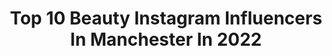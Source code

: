 ---
title: Top 10 Beauty Instagram Influencers In Manchester In 2022
description: >-
  Find top beauty Instagram influencers in Manchester in 2022. Most popular hashtags: #beauty #manchester #makeup #makeupartist.
platform: Instagram
hits: 91
text_top: Analyze the best Instagram influencers on inBeat.
text_bottom: Our search engine has 91 Instagram influencers like this in Manchester, United Kingdom for you to pitch.
profiles:
  - username: "ghazalbee"
    fullname: >-
      Ghazal غزل | Mama | Modesty
    bio: >-
      Just sharing my best finds ✨ Family | Modest style | Beauty 📍Manchester, U.K. سوريا 🖤
    location: "United Kingdom"
    followers: 12015
    engagement: 727
    commentsToLikes: 0.144036
    id: ck8td1hom1go10j78hkz1ximc
    verified: false
    hashtags: "#manchesterblogger, #modestwear, #modernhijab, #manchestermums"
  - username: "fatimah_vadia"
    fullname: >-
      Fatimah Vadia Pro Mua
    bio: >-
      B R I D A L Hair & Makeup Artist Manchester. Beauty columnist @asianlifemag 📧 Email only info@fatimahvadia.com Welcome to my creative world 💋
    location: "United Kingdom"
    followers: 28708
    engagement: 243
    commentsToLikes: 0.100534
    id: ck5zz4h6eb24k0i143wlzt86b
    verified: false
    hashtags: "#feedme, #food, #timetoeat, #myfood"
  - username: "styledbyrosiep"
    fullname: >-
      Rosie P
    bio: >-
      -A safe space 💕 -Preston -Collaborations DM or email
    location: "United Kingdom"
    followers: 115180
    engagement: 124
    commentsToLikes: 0.101744
    id: ck0w1v1t0l9up0i190z44m5vu
    verified: false
    hashtags: "#fashionnova, #midisizeblogger, #manchester, #beauty"
  - username: "martsferenc"
    fullname: >-
      𝙈𝘼𝙍𝙏𝘼 𝙁𝙀𝙍𝙀𝙉𝘾 | 𝘗𝘏𝘖𝘛𝘖𝘎𝘙𝘈𝘗𝘏𝘌𝘙
    bio: >-
      𝘔𝘊𝘙 • 𝘓𝘋𝘕 Owner of @thesolisstudio 𝙨𝙝𝙤𝙩𝙗𝙮𝙢𝙖𝙧𝙩𝙨@𝙜𝙢𝙖𝙞𝙡.𝙘𝙤𝙢
    location: "United Kingdom"
    followers: 2915
    engagement: 698
    commentsToLikes: 0.076712
    id: ck5hod9mnpczf0i11ct3uucih
    verified: false
    hashtags: "#manchestercommercialphotographer, #londonmodel, #londonbeautyphotographer, #manchesterphotographer"
  - username: "sangeeth__cr"
    fullname: >-
      ronosan7
    bio: >-
      ʏᴏᴜʀ ʟᴏᴠᴇ ᴍᴀᴋᴇs ᴍᴇ sᴛʀᴏɴɢ ʏᴏᴜʀ ʜᴀᴛᴇ ᴍᴀᴋᴇs ᴍᴇ ᴜɴsᴛᴏᴘᴘᴀʙʟᴇ
    location: "United Kingdom"
    followers: 3876
    engagement: 4081
    commentsToLikes: 0.026021
    id: ck9hce4okkybl0j786g7y3yge
    verified: false
    hashtags: "#neymar, #serialkillers, #halamadrid, #pic"
  - username: "atiekomerc"
    fullname: >-
      KATIE COMER
    bio: >-
      🌻Model and History Student 🌸MA @jadoremodelsmcr 🍄MIAMI @nextmodels keshia@jadoremodels.co.uk
    location: "United Kingdom"
    followers: 8571
    engagement: 1210
    commentsToLikes: 0.036942
    id: ck14jbn82jiv30i19j81el2z6
    verified: false
    hashtags: "#makeup, #hair, #mermaidwaves, #model"
  - username: "rosiefinlan"
    fullname: >-
      Make Up Artist
    bio: >-
      👩🏻‍🎨 MUA 🤍 Brows/Lashes @brow_house_mcr 👩🏻‍🏫 Qualified L4&5 Teacher -Accredited Course
    location: "United Kingdom"
    followers: 26519
    engagement: 167
    commentsToLikes: 0.063440
    id: ck5hrofdfv7gh0i11nundz43x
    verified: false
    hashtags: "#pigment, #abhbrows, #beforeandafter, #norvina"
  - username: "emmadevinemakeup"
    fullname: >-
      EMMA DEVINE
    bio: >-
      FREELANCE MAKEUP ARTIST Shoots, Bridal, Celebrity, Lessons Bookings: DM or email emmadevinemua@hotmail.com @emm.devine @thedevinestore
    location: "United Kingdom"
    followers: 23772
    engagement: 175
    commentsToLikes: 0.059592
    id: ck6u32mp1vc9n0j71dbx0l0tm
    verified: false
    hashtags: "#makeupobsessed, #kardashians, #mua, #studio"
  - username: "skincareshaun"
    fullname: >-
      Shaun
    bio: >-
      🤙 Catch me face misting and coffee drinking. 🙋‍♂️ Self confessed skincare junkie. 📍 Manchester, UK. ✉️ SkincareShaun@gmail.com
    location: "United Kingdom"
    followers: 6860
    engagement: 908
    commentsToLikes: 0.445136
    id: ck15udh1rmmnb0i19iflopryf
    verified: false
    hashtags: "#skincarelover, #gayselfie, #instagays, #gaysnap"
  - username: "iam.keylaa"
    fullname: >-
      Keyla Rodrigues ♡
    bio: >-
      Beauty-Lifestyle Brazil | Spain | Living in Manchester APMgirls @apmmonaco
    location: "United Kingdom"
    followers: 93104
    engagement: 105
    commentsToLikes: 0.052885
    id: ck139dg1nkrkf0i19ycc84hkx
    verified: false
    hashtags: "#apmonaco, #nails, #whitetiger, #apmgils"
---